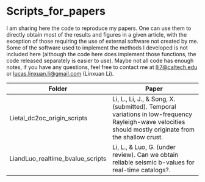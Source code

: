 # Scripts_for_papers
I am sharing here the code to reproduce my papers. One can use them to directly obtain most of the results and figures in a given article, with the exception of those requiring the use of external software not created by me. Some of the software used to implement the methods I developed is not included here (although the code here does implement those functions, the code released separately is easier to use). Maybe not all code has enough notes, if you have any questions, feel free to contact me at lli7@caltech.edu or lucas.linxuan.li@gmail.com (Linxuan Li).

Folder | Paper 
--- | ---  
Lietal_dc2oc_origin_scripts | Li, L., Li, J., & Song, X. (submitted). Temporal variations in low-frequency Rayleigh-wave velocities should mostly originate from the shallow crust.
LiandLuo_realtime_bvalue_scripts | Li, L., & Luo, G. (under review). Can we obtain reliable seismic b-values for real-time catalogs?.
